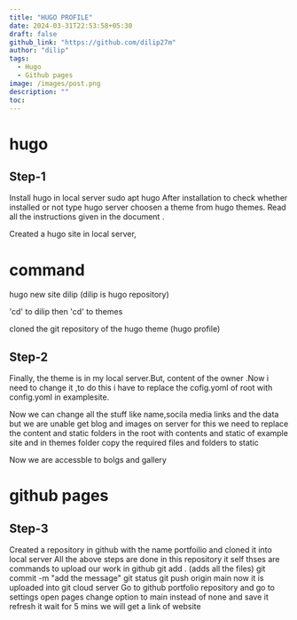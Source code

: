```yaml
---
title: "HUGO PROFILE"
date: 2024-03-31T22:53:58+05:30
draft: false
github_link: "https://github.com/dilip27m"
author: "dilip"
tags:
  - Hugo
  - Github pages
image: /images/post.png
description: ""
toc: 
---
```

# hugo

## Step-1
Install hugo in local server
sudo apt hugo
After installation to check whether installed or not type hugo server
choosen a theme from hugo themes. 
Read all the instructions given in the document .

Created a hugo site in local server,
# command
hugo new site dilip (dilip is hugo repository)

'cd' to dilip then 'cd' to themes

cloned the git repository of the hugo theme (hugo profile) 

## Step-2
Finally, the theme is in my local server.But, content of the owner .Now i need to change 
it ,to do this i have to replace the cofig.yoml of root with config.yoml in examplesite.

Now we can change all the stuff like name,socila media links and the data
but we are unable get blog and images on server for this we need to replace the content and static folders 
in the root with contents and static of example site and in themes folder copy the required files and folders to static 

Now we are accessble to bolgs and gallery 

# github pages
## Step-3
Created a repository in github with the name portfoilio and cloned it into local server
All the above steps are done in this repository it self 
thses are commands to upload our work in github
git add . (adds all the files)
git commit -m "add the message"
git status
git push origin main
now it is uploaded into git cloud server 
Go to github portfolio repository and go to settings 
open pages
change option to main instead of none and save it 
refresh it wait for 5 mins we will get a link of website 

